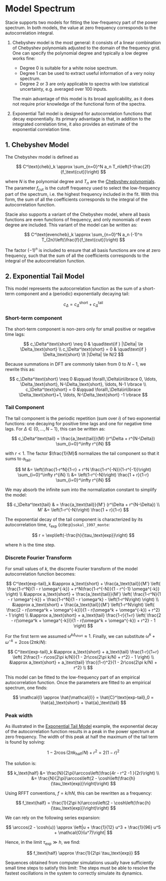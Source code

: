 # Model Spectrum

Stacie supports two models for fitting the low-frequency part of the power spectrum.
In both models, the value at zero frequency corresponds to the autocorrelation integral.

1. Chebyshev model is the most general: it consists of a linear combination of
   Chebyshev polynomials adjusted to the domain of the frequency grid.
   One can specify the polynomial degree and typically a low degree works fine:

    - Degree 0 is suitable for a white noise spectrum.
    - Degree 1 can be used to extract useful information of a very noisy spectrum.
    - Degree 2 or 3 are only applicable to spectra with low statistical uncertainty,
      e.g. averaged over 100 inputs.

    The main advantage of this model is its broad applicability,
    as it does not require prior knowledge of the functional form of the spectra.

2. Exponential Tail model is designed for autocorrelation functions that decay exponentially.
   Its primary advantage is that, in addition to the integrated correlation time,
   it also provides an estimate of the exponential correlation time.

## 1. Chebyshev Model

The Chebyshev model is defined as

$$
    C^\text{cheb}_k \approx \sum_{n=0}^N a_n T_n\left(1-\frac{2f}{f_\text{cut}}\right)
$$

where $N$ is the polynomial degree and $T_n$ are the
[Chebyshev polynomials](https://en.wikipedia.org/wiki/Chebyshev_polynomials).
The parameter $f_\text{cut}$ is the cutoff frequency
used to select the low-frequency part of the spectrum,
i.e. the highest frequency included in the fit.
With this form, the sum of all the coefficients corresponds
to the integral of the autocorrelation function.

Stacie also supports a variant of the Chebyshev model, where all basis functions are even
functions of frequency, and only monomials of even degree are included.
This variant of the model can be written as:

$$
    C^\text{evencheb}_k \approx \sum_{n=0}^N a_n (-1)^n T_{2n}\left(\frac{f}{f_\text{cut}}\right)
$$

The factor $(-1)^n$ is included to ensure that all basis functions
are one at zero frequency, such that the sum of all the coefficients corresponds
to the integral of the autocorrelation function.

## 2. Exponential Tail Model

This model represents the autocorrelation function
as the sum of a short-term component and a (periodic) exponentially decaying tail:

$$
c_\Delta = c_\Delta^\text{short} + c_\Delta^\text{tail}
$$

### Short-term component

The short-term component is non-zero only for small positive or negative time lags:

$$
c_\Delta^\text{short} \neq 0 & \quad\text{if } |\Delta| \le \Delta_\text{short}
\\
c_\Delta^\text{short} = 0 & \quad\text{if } \Delta_\text{short} \lt |\Delta| \le N/2
$$

Because summations in DFT are commonly taken from $0$ to $N-1$, we rewrite this as:

$$
c_\Delta^\text{short}
    \neq 0 &\qquad \forall\,\Delta\in\lbrace
        0, \ldots, \Delta_\text{short},
        N-\Delta_\text{short}, \ldots, N-1
    \rbrace
\\
c_\Delta^\text{short}
    = 0 &\qquad \forall\,\Delta\in\lbrace
        \Delta_\text{short}+1, \ldots, N-\Delta_\text{short} -1
    \rbrace
$$

### Tail Component

The tail component is the periodic repetition (sum over $i$) of two exponential functions:
one decaying for positive time lags and one for negative time lags.
For $\Delta \in \lbrace 0, \ldots, N-1 \rbrace$, this can be written as:

$$
c_\Delta^\text{tail}
    = \frac{a_\text{tail}}{M} (r^\Delta + r^{N-\Delta}) \sum_{i=0}^\infty r^{iN}
$$

with $r < 1$.
The factor $\frac{1}{M}$ normalizes the tail component so that it sums to $a_\text{tail}$.

$$
M
    &= \left(\frac{1-r^N}{1-r} + r^N \frac{1-r^{-N}}{1-r^{-1}}\right) \sum_{i=0}^\infty r^{iN}
\\
    &= \left(1-r^{-N}\right) \frac{1 + r}{1-r} \sum_{i=0}^\infty r^{iN}
$$

We may absorb the infinite sum into the normalization constant to simplify the model:

$$
c_\Delta^\text{tail}
    & = \frac{a_\text{tail}}{M'} (r^\Delta + r^{N-\Delta})
\\
M'
    &= \left(1-r^{-N}\right) \frac{1 + r}{1-r}
$$

The exponential decay of the tail component is characterized by
its autocorrelation time, $\tau_\text{exp}$ {cite:p}`sokal_1997_monte`:

$$
    r = \exp\left(-\frac{h}{\tau_\text{exp}}\right)
$$

where $h$ is the time step.

### Discrete Fourier Transform

For small values of $k$, the discrete Fourier transform of the model autocorrelation function becomes:

$$
C^\text{exp-tail}_k
    &\approx
    a_\text{short} + \frac{a_\text{tail}}{M'} \left(
        \frac{1-r^N}{1 - r \omega^{-k}} + r^N\frac{1-r^{-N}}{1 - r^{-1} \omega^{-k}}
    \right)
\\
    &\approx
    a_\text{short} + \frac{a_\text{tail}}{M'} \left(
        \frac{1-r^N}{1 - r \omega^{-k}} + \frac{1-r^N}{1 - r \omega^k} - \left(1-r^N\right)
    \right)
\\
    &\approx
    a_\text{short} + \frac{a_\text{tail}}{M'} \left(1-r^N\right) \left(
         \frac{2 - r(\omega^k + \omega^{-k})}{1 - r(\omega^k + \omega^{-k}) + r^2} - 1
    \right)
\\
    &\approx
    a_\text{short} + a_\text{tail} \frac{1-r}{1+r} \left(
         \frac{2 - r(\omega^k + \omega^{-k})}{1 - r(\omega^k + \omega^{-k}) + r^2} - 1
    \right)
$$

For the first term we assumed $\omega^{k\Delta_\text{short}}\approx 1$.
Finally, we can substitute $\omega^k + \omega^{-k} = 2\cos(2\pi k/N)$:

$$
C^\text{exp-tail}_k
    &\approx
    a_\text{short} + a_\text{tail} \frac{1-r}{1+r} \left(
         2\frac{1 - r\cos(2\pi k/N)}{1 - 2r\cos(2\pi k/N) + r^2} - 1
    \right)
    \\
    &\approx
    a_\text{short} + a_\text{tail} \frac{(1-r)^2}{1 - 2r\cos(2\pi k/N) + r^2}
    \\
$$

This model can be fitted to the low-frequency part of an empirical autocorrelation function.
Once the parameters are fitted to an empirical spectrum, one finds:

$$
    \mathcal{I} \approx \hat{\mathcal{I}} = \hat{C}^\text{exp-tail}_0 = \hat{a}_\text{short} + \hat{a}_\text{tail}
$$

### Peak width

As illustrated in the
[Exponential Tail Model](../../examples/model.py)
example, the exponential decay of the autocorrelation function results in
a peak in the power spectrum at zero frequency.
The width of this peak at half the maximum of the tail term is found by solving:

$$
    1 - 2 r \cos(2\pi k_\text{half}/N) + r^2 = 2 (1 - r)^2
$$

The solution is:

$$
    k_\text{half}
        &= \frac{N}{2\pi}\arccos\left(\frac{4r - r^2 -1 }{2r}\right)
    \\
        &= \frac{N}{2\pi}\arccos\left(2 - \cosh\left(\frac{h}{\tau_\text{exp}}\right)\right)
$$

Using RFFT conventions, $f=k/hN$, this can be rewritten as a frequency:

$$
    f_\text{half}
        = \frac{1}{2\pi h}\arccos\left(2 - \cosh\left(\frac{h}{\tau_\text{exp}}\right)\right)
$$

We can rely on the following series expansion:

$$
    \arccos(2 - \cosh(u))
    \approx
    \left|u + \frac{1}{12} u^3 + \frac{1}{96} u^5 + \mathcal{O}(u^7)\right|
$$

Hence, in the limit $\tau_\text{exp} \gg h$, we find:

$$
    f_\text{half}
        \approx \frac{1}{2\pi \tau_\text{exp}}
$$

Sequences obtained from computer simulations
usually have sufficiently small time steps to satisfy this limit:
The steps must be able to resolve the fastest oscillations in the system
to correctly simulate its dynamics.
